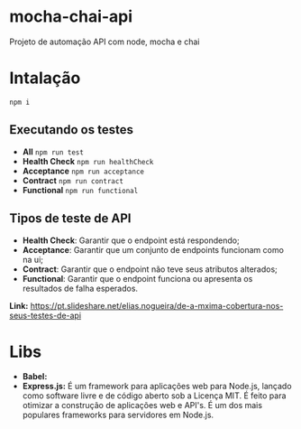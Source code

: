 # mocha-chai-api
Projeto de automação API com node, mocha e chai

# Intalação

`npm i`
## Executando os testes

- **All** `npm run test`
- **Health Check** `npm run healthCheck` 
- **Acceptance** `npm run acceptance` 
- **Contract** `npm run contract` 
- **Functional** `npm run functional` 

## Tipos de teste de API

- **Health Check**: Garantir que o endpoint está respondendo;
- **Acceptance**: Garantir que um conjunto de endpoints funcionam como na ui;
- **Contract**: Garantir que o endpoint não teve seus atributos alterados;
- **Functional**: Garantir que o endpoint funciona ou apresenta os resultados de falha esperados.

**Link:** https://pt.slideshare.net/elias.nogueira/de-a-mxima-cobertura-nos-seus-testes-de-api

# Libs

- **Babel:**
- **Express.js:** É um framework para aplicações web para Node.js, lançado como software livre e de código aberto sob a Licença MIT. É feito para otimizar a construção de aplicações web e API's. É um dos mais populares frameworks para servidores em Node.js.
